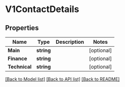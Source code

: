 # V1ContactDetails

## Properties

Name | Type | Description | Notes
------------ | ------------- | ------------- | -------------
**Main** | **string** |  | [optional] 
**Finance** | **string** |  | [optional] 
**Technical** | **string** |  | [optional] 

[[Back to Model list]](../README.md#documentation-for-models) [[Back to API list]](../README.md#documentation-for-api-endpoints) [[Back to README]](../README.md)


